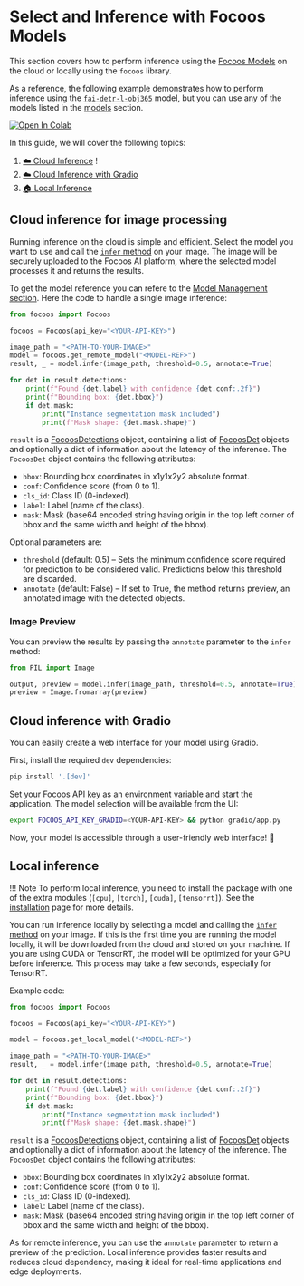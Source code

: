 # Select and Inference with Focoos Models

This section covers how to perform inference using the [Focoos Models](../models.md) on the cloud or locally using the `focoos` library.

As a reference, the following example demonstrates how to perform inference using the [`fai-detr-l-obj365`](../models/fai-detr-l-obj365.md) model, but you can use any of the models listed in the [models](../models.md) section.

[![Open In Colab](https://colab.research.google.com/assets/colab-badge.svg)](https://colab.research.google.com/github/FocoosAI/focoos/blob/main/notebooks/inference.ipynb)

In this guide, we will cover the following topics:

1. [☁️ Cloud Inference](#cloud-inference-for-image-processing)
!<!-- 2. [☁️ Cloud Inference for Video Processing](#cloud-inference-for-video-processing)-->
2. [☁️ Cloud Inference with Gradio](#cloud-inference-with-gradio)
3. [🏠 Local Inference](#local-inference)


## Cloud inference for image processing
Running inference on the cloud is simple and efficient. Select the model you want to use and call the [`infer` method](/focoos/api/remote_model/#focoos.remote_model.RemoteModel.infer) on your image. The image will be securely uploaded to the Focoos AI platform, where the selected model processes it and returns the results.

To get the model reference you can refere to the [Model Management section](manage_models.md). Here the code to handle a single image inference:

```python
from focoos import Focoos

focoos = Focoos(api_key="<YOUR-API-KEY>")

image_path = "<PATH-TO-YOUR-IMAGE>"
model = focoos.get_remote_model("<MODEL-REF>")
result, _ = model.infer(image_path, threshold=0.5, annotate=True)

for det in result.detections:
    print(f"Found {det.label} with confidence {det.conf:.2f}")
    print(f"Bounding box: {det.bbox}")
    if det.mask:
        print("Instance segmentation mask included")
        print(f"Mask shape: {det.mask.shape}")
```

`result` is a [FocoosDetections](/focoos/api/ports/#focoos.ports.FocoosDetections) object, containing a list of [FocoosDet](/focoos/api/ports/#focoos.ports.FocoosDet) objects and optionally a dict of information about the latency of the inference. The `FocoosDet` object contains the following attributes:

- `bbox`: Bounding box coordinates in x1y1x2y2 absolute format.
- `conf`: Confidence score (from 0 to 1).
- `cls_id`: Class ID (0-indexed).
- `label`: Label (name of the class).
- `mask`: Mask (base64 encoded string having origin in the top left corner of bbox and the same width and height of the bbox).


Optional parameters are:

- `threshold` (default: 0.5) – Sets the minimum confidence score required for prediction to be considered valid. Predictions below this threshold are discarded.
- `annotate` (default: False) – If set to True, the method returns preview, an annotated image with the detected objects.


### Image Preview

You can preview the results by passing the `annotate` parameter to the `infer` method:

```python
from PIL import Image

output, preview = model.infer(image_path, threshold=0.5, annotate=True)
preview = Image.fromarray(preview)

```

<!--
## Cloud inference for video processing
This guide explains how to process a video using Focoos AI's cloud inference. The script extracts frames from a video, sends them to Focoos AI for processing, and saves an annotated video with predictins.

Other than the `focoos` library, ensure you have the required dependencies installed:

```bash linenums="0"
pip install opencv-python numpy
```

The following Python script:

- Reads frames from a video file.
- Sends each frame to Focoos AI cloud for inference.
- Receives the processed frame and saves it in a new video file.


```python
import cv2

model = focoos.get_remote_model("3c8442ffb4f54a7d")

input_video_path = "/Users/antoniotavera/Desktop/package.mp4"
output_video_path = "/Users/antoniotavera/Desktop/package_analysis.mp4"

cap = cv2.VideoCapture(input_video_path)

if not cap.isOpened():
    print("Error: Could not open video file.")
    exit()

# Get video properties
frame_width = int(cap.get(cv2.CAP_PROP_FRAME_WIDTH))
frame_height = int(cap.get(cv2.CAP_PROP_FRAME_HEIGHT))
fps = int(cap.get(cv2.CAP_PROP_FPS) or 30)  # Default to 30 FPS if unavailable
frame_count = int(cap.get(cv2.CAP_PROP_FRAME_COUNT))

# Define the output video writer
fourcc = cv2.VideoWriter_fourcc(*"mp4v")  # MP4 codec
out = cv2.VideoWriter(output_video_path, fourcc, fps, (frame_width, frame_height))

print(f"Processing {frame_count} frames...")
frame_index = 0

while True:
    ret, frame = cap.read()
    if not ret:
        break  # Stop if the video ends

    frame_index += 1
    print(f"Processing frame {frame_index}/{frame_count}")

    temp_frame_path = f"frame_{frame_index}.jpg"
    cv2.imwrite(temp_frame_path, frame)

    result, preview = model.infer(temp_frame_path, threshold=0.7, annotate=True)

    out.write(preview)


# Release resources
cap.release()
out.release()

print(f"Annotated video saved as: {output_video_path}")

```
-->

## Cloud inference with Gradio
You can easily create a web interface for your model using Gradio.

First, install the required `dev` dependencies:

```bash linenums="0"
pip install '.[dev]'
```

Set your Focoos API key as an environment variable and start the application. The model selection will be available from the UI:

```bash linenums="0"
export FOCOOS_API_KEY_GRADIO=<YOUR-API-KEY> && python gradio/app.py
```
Now, your model is accessible through a user-friendly web interface! 🚀


## Local inference
!!! Note
    To perform local inference, you need to install the package with one of the extra modules (`[cpu]`, `[torch]`, `[cuda]`, `[tensorrt]`). See the [installation](../setup.md) page for more details.

You can run inference locally by selecting a model and calling the [`infer` method](/focoos/api/local_model/#focoos.local_model.LocalModel.infer) on your image.
If this is the first time you are running the model locally, it will be downloaded from the cloud and stored on your machine.
If you are using CUDA or TensorRT, the model will be optimized for your GPU before inference. This process may take a few seconds, especially for TensorRT.

Example code:
```python
from focoos import Focoos

focoos = Focoos(api_key="<YOUR-API-KEY>")

model = focoos.get_local_model("<MODEL-REF>")

image_path = "<PATH-TO-YOUR-IMAGE>"
result, _ = model.infer(image_path, threshold=0.5, annotate=True)

for det in result.detections:
    print(f"Found {det.label} with confidence {det.conf:.2f}")
    print(f"Bounding box: {det.bbox}")
    if det.mask:
        print("Instance segmentation mask included")
        print(f"Mask shape: {det.mask.shape}")

```

`result` is a [FocoosDetections](/focoos/api/ports/#focoos.ports.FocoosDetections) object, containing a list of [FocoosDet](/focoos/api/ports/#focoos.ports.FocoosDet) objects and optionally a dict of information about the latency of the inference. The `FocoosDet` object contains the following attributes:

- `bbox`: Bounding box coordinates in x1y1x2y2 absolute format.
- `conf`: Confidence score (from 0 to 1).
- `cls_id`: Class ID (0-indexed).
- `label`: Label (name of the class).
- `mask`: Mask (base64 encoded string having origin in the top left corner of bbox and the same width and height of the bbox).



As for remote inference, you can use the `annotate` parameter to return a preview of the prediction.
Local inference provides faster results and reduces cloud dependency, making it ideal for real-time applications and edge deployments.
